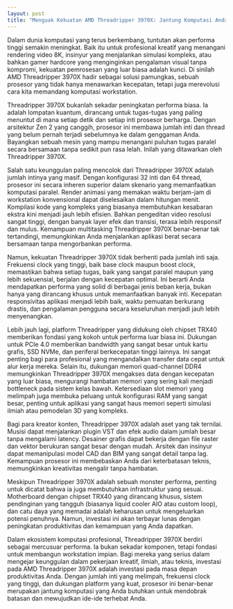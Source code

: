 ```yaml
---
layout: post
title: "Menguak Kekuatan AMD Threadripper 3970X: Jantung Komputasi Anda yang Sesungguhnya"
---
```


Dalam dunia komputasi yang terus berkembang, tuntutan akan performa tinggi semakin meningkat. Baik itu untuk profesional kreatif yang menangani rendering video 8K, insinyur yang menjalankan simulasi kompleks, atau bahkan gamer hardcore yang menginginkan pengalaman visual tanpa kompromi, kekuatan pemrosesan yang luar biasa adalah kunci. Di sinilah AMD Threadripper 3970X hadir sebagai solusi pamungkas, sebuah prosesor yang tidak hanya menawarkan kecepatan, tetapi juga merevolusi cara kita memandang komputasi workstation.

Threadripper 3970X bukanlah sekadar peningkatan performa biasa. Ia adalah lompatan kuantum, dirancang untuk tugas-tugas yang paling menuntut di mana setiap detik dan setiap inti prosesor berharga. Dengan arsitektur Zen 2 yang canggih, prosesor ini membawa jumlah inti dan thread yang belum pernah terjadi sebelumnya ke dalam genggaman Anda. Bayangkan sebuah mesin yang mampu menangani puluhan tugas paralel secara bersamaan tanpa sedikit pun rasa lelah. Inilah yang ditawarkan oleh Threadripper 3970X.

Salah satu keunggulan paling mencolok dari Threadripper 3970X adalah jumlah intinya yang masif. Dengan konfigurasi 32 inti dan 64 thread, prosesor ini secara inheren superior dalam skenario yang memanfaatkan komputasi paralel. Render animasi yang memakan waktu berjam-jam di workstation konvensional dapat diselesaikan dalam hitungan menit. Kompilasi kode yang kompleks yang biasanya membutuhkan kesabaran ekstra kini menjadi jauh lebih efisien. Bahkan pengeditan video resolusi sangat tinggi, dengan banyak layer efek dan transisi, terasa lebih responsif dan mulus. Kemampuan multitasking Threadripper 3970X benar-benar tak tertandingi, memungkinkan Anda menjalankan aplikasi berat secara bersamaan tanpa mengorbankan performa.

Namun, kekuatan Threadripper 3970X tidak berhenti pada jumlah inti saja. Frekuensi clock yang tinggi, baik base clock maupun boost clock, memastikan bahwa setiap tugas, baik yang sangat paralel maupun yang lebih sekuensial, berjalan dengan kecepatan optimal. Ini berarti Anda mendapatkan performa yang solid di berbagai jenis beban kerja, bukan hanya yang dirancang khusus untuk memanfaatkan banyak inti. Kecepatan responsivitas aplikasi menjadi lebih baik, waktu pemuatan berkurang drastis, dan pengalaman pengguna secara keseluruhan menjadi jauh lebih menyenangkan.

Lebih jauh lagi, platform Threadripper yang didukung oleh chipset TRX40 memberikan fondasi yang kokoh untuk performa luar biasa ini. Dukungan untuk PCIe 4.0 memberikan bandwidth yang sangat besar untuk kartu grafis, SSD NVMe, dan periferal berkecepatan tinggi lainnya. Ini sangat penting bagi para profesional yang mengandalkan transfer data cepat untuk alur kerja mereka. Selain itu, dukungan memori quad-channel DDR4 memungkinkan Threadripper 3970X mengakses data dengan kecepatan yang luar biasa, mengurangi hambatan memori yang sering kali menjadi bottleneck pada sistem kelas bawah. Ketersediaan slot memori yang melimpah juga membuka peluang untuk konfigurasi RAM yang sangat besar, penting untuk aplikasi yang sangat haus memori seperti simulasi ilmiah atau pemodelan 3D yang kompleks.

Bagi para kreator konten, Threadripper 3970X adalah aset yang tak ternilai. Musisi dapat menjalankan plugin VST dan efek audio dalam jumlah besar tanpa mengalami latency. Desainer grafis dapat bekerja dengan file raster dan vektor berukuran sangat besar dengan mudah. Arsitek dan insinyur dapat memanipulasi model CAD dan BIM yang sangat detail tanpa lag. Kemampuan prosesor ini membebaskan Anda dari keterbatasan teknis, memungkinkan kreativitas mengalir tanpa hambatan.

Meskipun Threadripper 3970X adalah sebuah monster performa, penting untuk dicatat bahwa ia juga membutuhkan infrastruktur yang sesuai. Motherboard dengan chipset TRX40 yang dirancang khusus, sistem pendinginan yang tangguh (biasanya liquid cooler AIO atau custom loop), dan catu daya yang memadai adalah keharusan untuk mengeluarkan potensi penuhnya. Namun, investasi ini akan terbayar lunas dengan peningkatan produktivitas dan kemampuan yang Anda dapatkan.

Dalam ekosistem komputasi profesional, Threadripper 3970X berdiri sebagai mercusuar performa. Ia bukan sekadar komponen, tetapi fondasi untuk membangun workstation impian. Bagi mereka yang serius dalam mengejar keunggulan dalam pekerjaan kreatif, ilmiah, atau teknis, investasi pada AMD Threadripper 3970X adalah investasi pada masa depan produktivitas Anda. Dengan jumlah inti yang melimpah, frekuensi clock yang tinggi, dan dukungan platform yang kuat, prosesor ini benar-benar merupakan jantung komputasi yang Anda butuhkan untuk mendobrak batasan dan mewujudkan ide-ide terhebat Anda.
